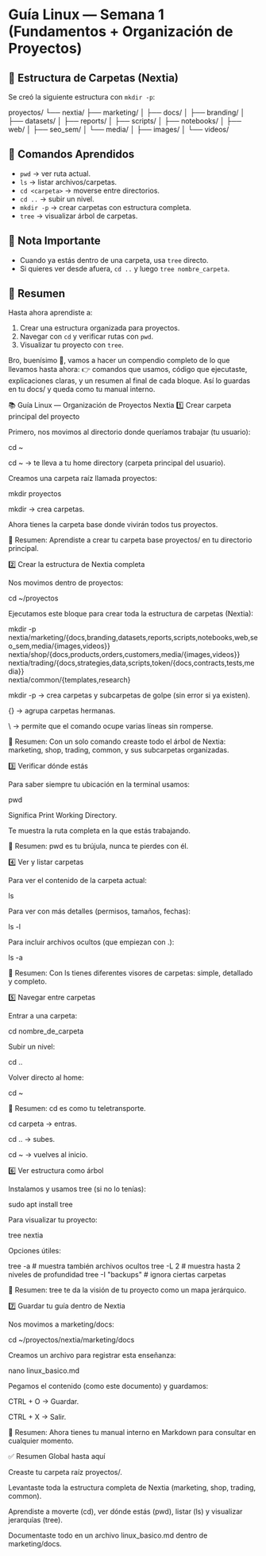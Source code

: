 # Guía Linux — Semana 1 (Fundamentos + Organización de Proyectos)

## 📂 Estructura de Carpetas (Nextia)
Se creó la siguiente estructura con `mkdir -p`:

proyectos/
└── nextia/
├── marketing/
│ ├── docs/
│ ├── branding/
│ ├── datasets/
│ ├── reports/
│ ├── scripts/
│ ├── notebooks/
│ ├── web/
│ ├── seo_sem/
│ └── media/
│ ├── images/
│ └── videos/


## 🔑 Comandos Aprendidos
- `pwd` → ver ruta actual.
- `ls` → listar archivos/carpetas.
- `cd <carpeta>` → moverse entre directorios.
- `cd ..` → subir un nivel.
- `mkdir -p` → crear carpetas con estructura completa.
- `tree` → visualizar árbol de carpetas.

## 🚨 Nota Importante
- Cuando ya estás dentro de una carpeta, usa `tree` directo.  
- Si quieres ver desde afuera, `cd ..` y luego `tree nombre_carpeta`.

## 📝 Resumen
Hasta ahora aprendiste a:  
1. Crear una estructura organizada para proyectos.  
2. Navegar con `cd` y verificar rutas con `pwd`.  
3. Visualizar tu proyecto con `tree`.  

Bro, buenísimo 🙌, vamos a hacer un compendio completo de lo que llevamos hasta ahora:
👉 comandos que usamos, código que ejecutaste, explicaciones claras, y un resumen al final de cada bloque.
Así lo guardas en tu docs/ y queda como tu manual interno.

📚 Guía Linux — Organización de Proyectos Nextia
1️⃣ Crear carpeta principal del proyecto

Primero, nos movimos al directorio donde queríamos trabajar (tu usuario):

cd ~


cd ~ → te lleva a tu home directory (carpeta principal del usuario).

Creamos una carpeta raíz llamada proyectos:

mkdir proyectos


mkdir → crea carpetas.

Ahora tienes la carpeta base donde vivirán todos tus proyectos.

📌 Resumen: Aprendiste a crear tu carpeta base proyectos/ en tu directorio principal.

2️⃣ Crear la estructura de Nextia completa

Nos movimos dentro de proyectos:

cd ~/proyectos


Ejecutamos este bloque para crear toda la estructura de carpetas (Nextia):

mkdir -p nextia/marketing/{docs,branding,datasets,reports,scripts,notebooks,web,seo_sem,media/{images,videos}} \
nextia/shop/{docs,products,orders,customers,media/{images,videos}} \
nextia/trading/{docs,strategies,data,scripts,token/{docs,contracts,tests,media}} \
nextia/common/{templates,research}


mkdir -p → crea carpetas y subcarpetas de golpe (sin error si ya existen).

{} → agrupa carpetas hermanas.

\ → permite que el comando ocupe varias líneas sin romperse.

📌 Resumen: Con un solo comando creaste todo el árbol de Nextia: marketing, shop, trading, common, y sus subcarpetas organizadas.

3️⃣ Verificar dónde estás

Para saber siempre tu ubicación en la terminal usamos:

pwd


Significa Print Working Directory.

Te muestra la ruta completa en la que estás trabajando.

📌 Resumen: pwd es tu brújula, nunca te pierdes con él.

4️⃣ Ver y listar carpetas

Para ver el contenido de la carpeta actual:

ls


Para ver con más detalles (permisos, tamaños, fechas):

ls -l


Para incluir archivos ocultos (que empiezan con .):

ls -a


📌 Resumen: Con ls tienes diferentes visores de carpetas: simple, detallado y completo.

5️⃣ Navegar entre carpetas

Entrar a una carpeta:

cd nombre_de_carpeta


Subir un nivel:

cd ..


Volver directo al home:

cd ~


📌 Resumen: cd es como tu teletransporte.

cd carpeta → entras.

cd .. → subes.

cd ~ → vuelves al inicio.

6️⃣ Ver estructura como árbol

Instalamos y usamos tree (si no lo tenías):

sudo apt install tree


Para visualizar tu proyecto:

tree nextia


Opciones útiles:

tree -a              # muestra también archivos ocultos
tree -L 2            # muestra hasta 2 niveles de profundidad
tree -I "backups"    # ignora ciertas carpetas


📌 Resumen: tree te da la visión de tu proyecto como un mapa jerárquico.

7️⃣ Guardar tu guía dentro de Nextia

Nos movimos a marketing/docs:

cd ~/proyectos/nextia/marketing/docs


Creamos un archivo para registrar esta enseñanza:

nano linux_basico.md


Pegamos el contenido (como este documento) y guardamos:

CTRL + O → Guardar.

CTRL + X → Salir.

📌 Resumen: Ahora tienes tu manual interno en Markdown para consultar en cualquier momento.

✅ Resumen Global hasta aquí

Creaste tu carpeta raíz proyectos/.

Levantaste toda la estructura completa de Nextia (marketing, shop, trading, common).

Aprendiste a moverte (cd), ver dónde estás (pwd), listar (ls) y visualizar jerarquías (tree).

Documentaste todo en un archivo linux_basico.md dentro de marketing/docs.
